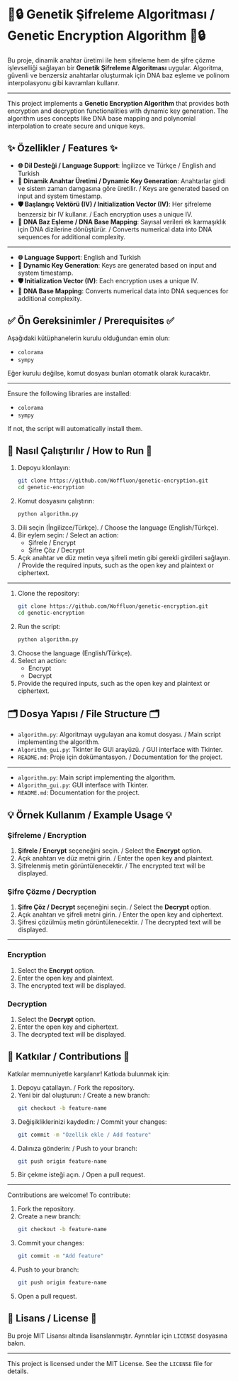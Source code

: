 # 🧬🔒 Genetik Şifreleme Algoritması / Genetic Encryption Algorithm 🧬🔒

Bu proje, dinamik anahtar üretimi ile hem şifreleme hem de şifre çözme işlevselliği sağlayan bir **Genetik Şifreleme Algoritması** uygular. Algoritma, güvenli ve benzersiz anahtarlar oluşturmak için DNA baz eşleme ve polinom interpolasyonu gibi kavramları kullanır.

---

This project implements a **Genetic Encryption Algorithm** that provides both encryption and decryption functionalities with dynamic key generation. The algorithm uses concepts like DNA base mapping and polynomial interpolation to create secure and unique keys.

## ✨ Özellikler / Features ✨

- **🌐 Dil Desteği / Language Support**: İngilizce ve Türkçe / English and Turkish
- **🔑 Dinamik Anahtar Üretimi / Dynamic Key Generation**: Anahtarlar girdi ve sistem zaman damgasına göre üretilir. / Keys are generated based on input and system timestamp.
- **🛡️ Başlangıç Vektörü (IV) / Initialization Vector (IV)**: Her şifreleme benzersiz bir IV kullanır. / Each encryption uses a unique IV.
- **🧬 DNA Baz Eşleme / DNA Base Mapping**: Sayısal verileri ek karmaşıklık için DNA dizilerine dönüştürür. / Converts numerical data into DNA sequences for additional complexity.

---

- **🌐 Language Support**: English and Turkish
- **🔑 Dynamic Key Generation**: Keys are generated based on input and system timestamp.
- **🛡️ Initialization Vector (IV)**: Each encryption uses a unique IV.
- **🧬 DNA Base Mapping**: Converts numerical data into DNA sequences for additional complexity.

## ✅ Ön Gereksinimler / Prerequisites ✅

Aşağıdaki kütüphanelerin kurulu olduğundan emin olun:

- `colorama`
- `sympy`

Eğer kurulu değilse, komut dosyası bunları otomatik olarak kuracaktır.

---

Ensure the following libraries are installed:

- `colorama`
- `sympy`

If not, the script will automatically install them.

## 🚀 Nasıl Çalıştırılır / How to Run 🚀

1.  Depoyu klonlayın:
    ```bash
    git clone https://github.com/Woffluon/genetic-encryption.git
    cd genetic-encryption
    ```
2.  Komut dosyasını çalıştırın:
    ```bash
    python algorithm.py
    ```
3.  Dili seçin (İngilizce/Türkçe). / Choose the language (English/Türkçe).
4.  Bir eylem seçin: / Select an action:
    - Şifrele / Encrypt
    - Şifre Çöz / Decrypt
5.  Açık anahtar ve düz metin veya şifreli metin gibi gerekli girdileri sağlayın. / Provide the required inputs, such as the open key and plaintext or ciphertext.

---

1.  Clone the repository:
    ```bash
    git clone https://github.com/Woffluon/genetic-encryption.git
    cd genetic-encryption
    ```
2.  Run the script:
    ```bash
    python algorithm.py
    ```
3.  Choose the language (English/Türkçe).
4.  Select an action:
    - Encrypt
    - Decrypt
5.  Provide the required inputs, such as the open key and plaintext or ciphertext.

## 🗂️ Dosya Yapısı / File Structure 🗂️

- `algorithm.py`: Algoritmayı uygulayan ana komut dosyası. / Main script implementing the algorithm.
- `Algorithm_gui.py`: Tkinter ile GUI arayüzü. / GUI interface with Tkinter.
- `README.md`: Proje için dokümantasyon. / Documentation for the project.

---

- `algorithm.py`: Main script implementing the algorithm.
- `Algorithm_gui.py`: GUI interface with Tkinter.
- `README.md`: Documentation for the project.

## 💡 Örnek Kullanım / Example Usage 💡

### Şifreleme / Encryption

1.  **Şifrele / Encrypt** seçeneğini seçin. / Select the **Encrypt** option.
2.  Açık anahtarı ve düz metni girin. / Enter the open key and plaintext.
3.  Şifrelenmiş metin görüntülenecektir. / The encrypted text will be displayed.

### Şifre Çözme / Decryption

1.  **Şifre Çöz / Decrypt** seçeneğini seçin. / Select the **Decrypt** option.
2.  Açık anahtarı ve şifreli metni girin. / Enter the open key and ciphertext.
3.  Şifresi çözülmüş metin görüntülenecektir. / The decrypted text will be displayed.

---

### Encryption

1.  Select the **Encrypt** option.
2.  Enter the open key and plaintext.
3.  The encrypted text will be displayed.

### Decryption

1.  Select the **Decrypt** option.
2.  Enter the open key and ciphertext.
3.  The decrypted text will be displayed.

## 🤝 Katkılar / Contributions 🤝

Katkılar memnuniyetle karşılanır! Katkıda bulunmak için:

1.  Depoyu çatallayın. / Fork the repository.
2.  Yeni bir dal oluşturun: / Create a new branch:
    ```bash
    git checkout -b feature-name
    ```
3.  Değişikliklerinizi kaydedin: / Commit your changes:
    ```bash
    git commit -m "Özellik ekle / Add feature"
    ```
4.  Dalınıza gönderin: / Push to your branch:
    ```bash
    git push origin feature-name
    ```
5.  Bir çekme isteği açın. / Open a pull request.

---

Contributions are welcome! To contribute:

1.  Fork the repository.
2.  Create a new branch:
    ```bash
    git checkout -b feature-name
    ```
3.  Commit your changes:
    ```bash
    git commit -m "Add feature"
    ```
4.  Push to your branch:
    ```bash
    git push origin feature-name
    ```
5.  Open a pull request.

## 📜 Lisans / License 📜

Bu proje MIT Lisansı altında lisanslanmıştır. Ayrıntılar için `LICENSE` dosyasına bakın.

---

This project is licensed under the MIT License. See the `LICENSE` file for details.
